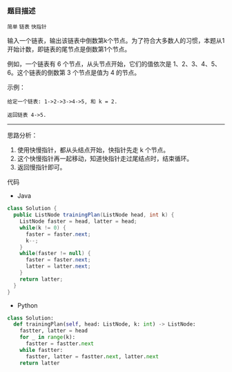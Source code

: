 ### 题目描述

`简单` `链表` `快指针`

输入一个链表，输出该链表中倒数第k个节点。为了符合大多数人的习惯，本题从1开始计数，即链表的尾节点是倒数第1个节点。

例如，一个链表有 6 个节点，从头节点开始，它们的值依次是 1、2、3、4、5、6。这个链表的倒数第 3 个节点是值为 4 的节点。

示例：

```
给定一个链表: 1->2->3->4->5, 和 k = 2.

返回链表 4->5.
```

---

思路分析：

1. 使用快慢指针，都从头结点开始，快指针先走 k 个节点。
2. 这个快慢指针再一起移动，知道快指针走过尾结点时，结束循环。
3. 返回慢指针即可。

代码

- Java

```java
class Solution {
  public ListNode trainingPlan(ListNode head, int k) {
    ListNode faster = head, latter = head;
    while(k != 0) {
      faster = faster.next;
      k--;
    }
    while(faster != null) {
      faster = faster.next;
      latter = latter.next;
    }
    return latter;
  }
}
```

- Python

```python
class Solution:
  def trainingPlan(self, head: ListNode, k: int) -> ListNode:
    fastter, latter = head
    for _ in range(k):
      fastter = fastter.next
    while fastter:
      fastter, latter = fastter.next, latter.next
    return latter
```

